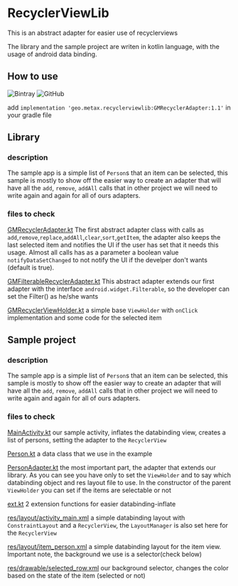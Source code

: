 # RecyclerViewLib

This is an abstract adapter for easier use of recyclerviews

The library and the sample project are writen in kotlin language, with the usage of android data binding.

## How to use
![Bintray](https://img.shields.io/bintray/v/metaxas4/GMRecyclerAdapter/RecyclerViewLib.svg)
![GitHub](https://img.shields.io/github/license/MeTaXaS4/RecyclerViewLib.svg)

add `implementation 'geo.metax.recyclerviewlib:GMRecyclerAdapter:1.1'` in your gradle file


## Library

### description
The sample app is a simple list of `Person`s that an item can be selected, this sample is mostly to show off the easier way to create an adapter that will have all the `add`, `remove`, `addAll` calls that in other project we will need to write again and again for all of ours adapters.

### files to check 

[GMRecyclerAdapter.kt](RecyclerAdapterLib/src/main/java/geo/metax/recyclerviewlib/GMRecyclerAdapter.kt)
The first abstract adapter class with calls as `add`,`remove`,`replace`,`addAll`,`clear`,`sort`,`getItem`, the adapter also keeps the last selected item and notifies the UI if the user has set that it needs this usage. Almost all calls has as a parameter a boolean value `notifyDataSetChanged` to not notify the UI if the develper don't wants (default is true).

[GMFilterableRecyclerAdapter.kt](RecyclerAdapterLib/src/main/java/geo/metax/recyclerviewlib/GMFilterableRecyclerAdapter.kt)
This abstract adapter extends our first adapter with the interface `android.widget.Filterable`, so the developer can set the Filter() as he/she wants

[GMRecyclerViewHolder.kt](RecyclerAdapterLib/src/main/java/geo/metax/recyclerviewlib/GMRecyclerViewHolder.kt)
a simple base `ViewHolder` with `onClick` implementation and some code for the selected item


## Sample project
### description
The sample app is a simple list of `Person`s that an item can be selected, this sample is mostly to show off the easier way to create an adapter that will have all the `add`, `remove`, `addAll` calls that in other project we will need to write again and again for all of ours adapters.

### files to check 

[MainActivity.kt](sampleproject/src/main/java/geo/metax/sampleproject/MainActivity.kt)
our sample activity, inflates the databinding view, creates a list of persons, setting the adapter to the `RecyclerView`

[Person.kt](sampleproject/src/main/java/geo/metax/sampleproject/Person.kt)
a data class that we use in the example

[PersonAdapter.kt](sampleproject/src/main/java/geo/metax/sampleproject/PersonAdapter.kt)
the most important part, the adapter that extends our library.
As you can see you have only to set the `ViewHolder` and to say which databinding object and res layout file to use.
In the constructor of the parent `ViewHolder` you can set if the items are selectable or not


[ext.kt](sampleproject/src/main/java/geo/metax/sampleproject/ext.kt)
2 extension functions for easier databinding-inflate

[res/layout/activity_main.xml](sampleproject/src/main/res/layout/activity_main.xml)
a simple databinding layout with `ConstraintLayout` and a `RecyclerView`, the `LayoutManager` is also set here for the `RecyclerView`

[res/layout/item_person.xml](sampleproject/src/main/res/layout/item_person.xml)
a simple databinding layout for the item view. Important note, the background we use is a selector(check below)

[res/drawable/selected_row.xml](sampleproject/src/main/res/drawable/selected_row.xml)
our background selector, changes the color based on the state of the item (selected or not)



